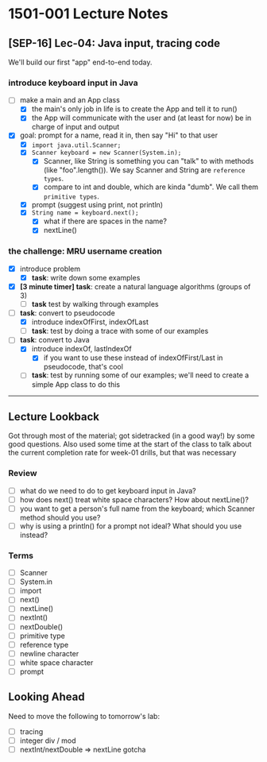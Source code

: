 # 1501-001 Lecture Notes

## [SEP-16] Lec-04: Java input, tracing code

We'll build our first "app" end-to-end today.

### introduce keyboard input in Java

- [ ] make a main and an App class
  - [x] the main's only job in life is to create the App and tell it to run()
  - [x] the App will communicate with the user and (at least for now) be in charge of input and output
- [x] goal: prompt for a name, read it in, then say "Hi" to that user
  - [x] `import java.util.Scanner;`
  - [x] `Scanner keyboard = new Scanner(System.in);`
    - [x] Scanner, like String is something you can "talk" to with methods (like "foo".length()). We say Scanner and String are `reference types`.
    - [x] compare to int and double, which are kinda "dumb". We call them `primitive types`.
  - [x] prompt (suggest using print, not println)
  - [x] `String name = keyboard.next();`
    - [x] what if there are spaces in the name?
    - [x] nextLine()

### the challenge: MRU username creation

- [x] introduce problem
  - [x] **task**: write down some examples
- [x] **[3 minute timer] task**: create a natural language algorithms (groups of 3)
  - [ ] **task** test by walking through examples
- [ ] **task**: convert to pseudocode
  - [x] introduce indexOfFirst, indexOfLast
  - [ ] **task**: test by doing a trace with some of our examples
- [ ] **task**: convert to Java
  - [x] introduce indexOf, lastIndexOf
    - [x] if you want to use these instead of indexOfFirst/Last in pseudocode, that's cool
  - [ ] **task**: test by running some of our examples; we'll need to create a simple App class to do this

---

## Lecture Lookback

Got through most of the material; got sidetracked (in a good way!) by some good questions. Also used some time at the start of the class to talk about the current completion rate for week-01 drills, but that was necessary

### Review

- [ ] what do we need to do to get keyboard input in Java?
- [ ] how does next() treat white space characters? How about nextLine()?
- [ ] you want to get a person's full name from the keyboard; which Scanner method should you use?
- [ ] why is using a println() for a prompt not ideal? What should you use instead?

### Terms

- [ ] Scanner
- [ ] System.in
- [ ] import
- [ ] next()
- [ ] nextLine()
- [ ] nextInt()
- [ ] nextDouble()
- [ ] primitive type
- [ ] reference type
- [ ] newline character
- [ ] white space character
- [ ] prompt

## Looking Ahead

Need to move the following to tomorrow's lab:

- [ ] tracing
- [ ] integer div / mod
- [ ] nextInt/nextDouble => nextLine gotcha
